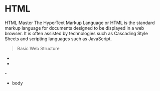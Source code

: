 # HTML
HTML Master
The HyperText Markup Language or HTML is the standard markup language for documents designed to be displayed in a web browser. It is often assisted by technologies such as Cascading Style Sheets and scripting languages such as JavaScript.
> Basic Web Structure
- <!DOCTYPE html>
- <html>
-<head>
- body
